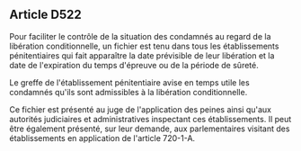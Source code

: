 Article D522
----
Pour faciliter le contrôle de la situation des condamnés au regard de la
libération conditionnelle, un fichier est tenu dans tous les établissements
pénitentiaires qui fait apparaître la date prévisible de leur libération et la
date de l'expiration du temps d'épreuve ou de la période de sûreté.

Le greffe de l'établissement pénitentiaire avise en temps utile les condamnés
qu'ils sont admissibles à la libération conditionnelle.

Ce fichier est présenté au juge de l'application des peines ainsi qu'aux
autorités judiciaires et administratives inspectant ces établissements. Il peut
être également présenté, sur leur demande, aux parlementaires visitant des
établissements en application de l'article 720-1-A.
